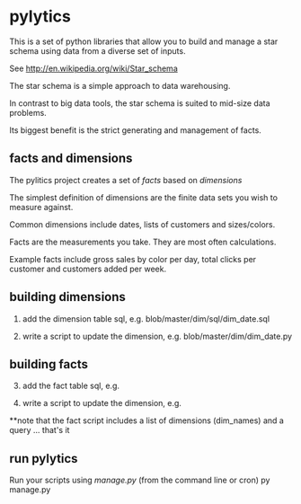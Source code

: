 pylytics
========

This is a set of python libraries that allow you to build and manage a star schema using data from a diverse set of inputs.

See http://en.wikipedia.org/wiki/Star_schema

The star schema is a simple approach to data warehousing.  

In contrast to big data tools, the star schema is suited to mid-size data problems.

Its biggest benefit is the strict generating and management of facts.

facts and dimensions
--------------------
The pylitics project creates a set of *facts* based on *dimensions*

The simplest definition of dimensions are the finite data sets you wish to measure against.

Common dimensions include dates, lists of customers and sizes/colors.

Facts are the measurements you take.  They are most often calculations.  

Example facts include gross sales by color per day, total clicks per customer and customers added per week.

building dimensions
-------------------
1) add the dimension table sql, e.g. blob/master/dim/sql/dim_date.sql

2) write a script to update the dimension, e.g. blob/master/dim/dim_date.py

building facts
--------------
3) add the fact table sql, e.g. 

4) write a script to update the dimension, e.g.

**note that the fact script includes a list of dimensions (dim_names) and a query ... that's it

run pylytics
------------
Run your scripts using *manage.py* (from the command line or cron)
    py manage.py



